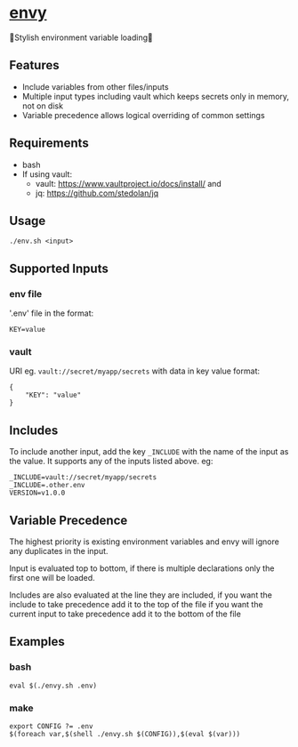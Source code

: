 # [envy](https://github.com/dlip/envy)

🤵Stylish environment variable loading🤵

## Features

- Include variables from other files/inputs
- Multiple input types including vault which keeps secrets only in memory, not on disk
- Variable precedence allows logical overriding of common settings

## Requirements

- bash
- If using vault: 
    - vault: https://www.vaultproject.io/docs/install/ and 
    - jq: https://github.com/stedolan/jq

## Usage

`./env.sh <input>`

## Supported Inputs

### env file

'.env' file in the format:

```
KEY=value
```

### vault

URI eg. `vault://secret/myapp/secrets` with data in key value format:

```
{
    "KEY": "value"
}
```

## Includes

To include another input, add the key `_INCLUDE` with the name of the input as the value. It supports any of the inputs listed above. eg:

```
_INCLUDE=vault://secret/myapp/secrets
_INCLUDE=.other.env
VERSION=v1.0.0
```

## Variable Precedence

The highest priority is existing environment variables and envy will ignore any duplicates in the input.

Input is evaluated top to bottom, if there is multiple declarations only the first one will be loaded.

Includes are also evaluated at the line they are included, if you want the include to take precedence add it to the top of the file if you want the current input to take precedence add it to the bottom of the file

## Examples

### bash 

```
eval $(./envy.sh .env)
```

### make

```
export CONFIG ?= .env
$(foreach var,$(shell ./envy.sh $(CONFIG)),$(eval $(var)))
```
